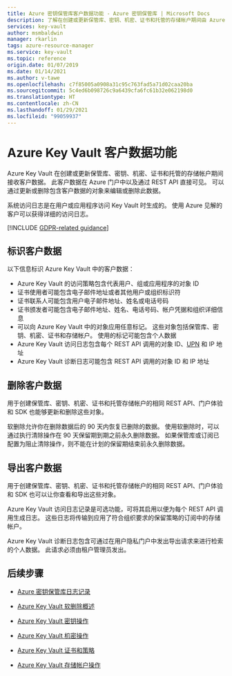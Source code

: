 ```yaml
---
title: Azure 密钥保管库客户数据功能 - Azure 密钥保管库 | Microsoft Docs
description: 了解在创建或更新保管库、密钥、机密、证书和托管的存储帐户期间由 Azure Key Vault 接收的客户数据。
services: key-vault
author: msmbaldwin
manager: rkarlin
tags: azure-resource-manager
ms.service: key-vault
ms.topic: reference
origin.date: 01/07/2019
ms.date: 01/14/2021
ms.author: v-tawe
ms.openlocfilehash: c7f85005a0908a31c95c763fad5a71d02caa20ba
ms.sourcegitcommit: 5c4ed6b098726c9a6439cfa6fc61b32e062198d0
ms.translationtype: HT
ms.contentlocale: zh-CN
ms.lasthandoff: 01/29/2021
ms.locfileid: "99059937"
---
```

# <a name="azure-key-vault-customer-data-features"></a>Azure Key Vault 客户数据功能

Azure Key Vault 在创建或更新保管库、密钥、机密、证书和托管的存储帐户期间接收客户数据。 此客户数据在 Azure 门户中以及通过 REST API 直接可见。 可以通过更新或删除包含客户数据的对象来编辑或删除此数据。

系统访问日志是在用户或应用程序访问 Key Vault 时生成的。 使用 Azure 见解的客户可以获得详细的访问日志。

[!INCLUDE [GDPR-related guidance](../../../includes/gdpr-intro-sentence.md)]

## <a name="identifying-customer-data"></a>标识客户数据

以下信息标识 Azure Key Vault 中的客户数据：

- Azure Key Vault 的访问策略包含代表用户、组或应用程序的对象 ID
- 证书使用者可能包含电子邮件地址或者其他用户或组织标识符
- 证书联系人可能包含用户电子邮件地址、姓名或电话号码
- 证书颁发者可能包含电子邮件地址、姓名、电话号码、帐户凭据和组织详细信息
- 可以向 Azure Key Vault 中的对象应用任意标记。 这些对象包括保管库、密钥、机密、证书和存储帐户。 使用的标记可能包含个人数据
- Azure Key Vault 访问日志包含每个 REST API 调用的对象 ID、[UPN](../../active-directory/hybrid/plan-connect-userprincipalname.md) 和 IP 地址
- Azure Key Vault 诊断日志可能包含 REST API 调用的对象 ID 和 IP 地址

## <a name="deleting-customer-data"></a>删除客户数据

用于创建保管库、密钥、机密、证书和托管存储帐户的相同 REST API、门户体验和 SDK 也能够更新和删除这些对象。

软删除允许你在删除数据后的 90 天内恢复已删除的数据。 使用软删除时，可以通过执行清除操作在 90 天保留期到期之前永久删除数据。 如果保管库或订阅已配置为阻止清除操作，则不能在计划的保留期结束前永久删除数据。

## <a name="exporting-customer-data"></a>导出客户数据

用于创建保管库、密钥、机密、证书和托管存储帐户的相同 REST API、门户体验和 SDK 也可以让你查看和导出这些对象。

Azure Key Vault 访问日志记录是可选功能，可将其启用以便为每个 REST API 调用生成日志。 这些日志将传输到应用了符合组织要求的保留策略的订阅中的存储帐户。

Azure Key Vault 诊断日志包含可通过在用户隐私门户中发出导出请求来进行检索的个人数据。 此请求必须由租户管理员发出。

## <a name="next-steps"></a>后续步骤

- [Azure 密钥保管库日志记录](logging.md)

- [Azure Key Vault 软删除概述](soft-delete-cli.md)

- [Azure Key Vault 密钥操作](https://docs.microsoft.com/rest/api/keyvault/key-operations)

- [Azure Key Vault 机密操作](https://docs.microsoft.com/rest/api/keyvault/secret-operations)

- [Azure Key Vault 证书和策略](https://docs.microsoft.com/rest/api/keyvault/certificates-and-policies)

- [Azure Key Vault 存储帐户操作](https://docs.microsoft.com/rest/api/keyvault/storage-account-key-operations)
